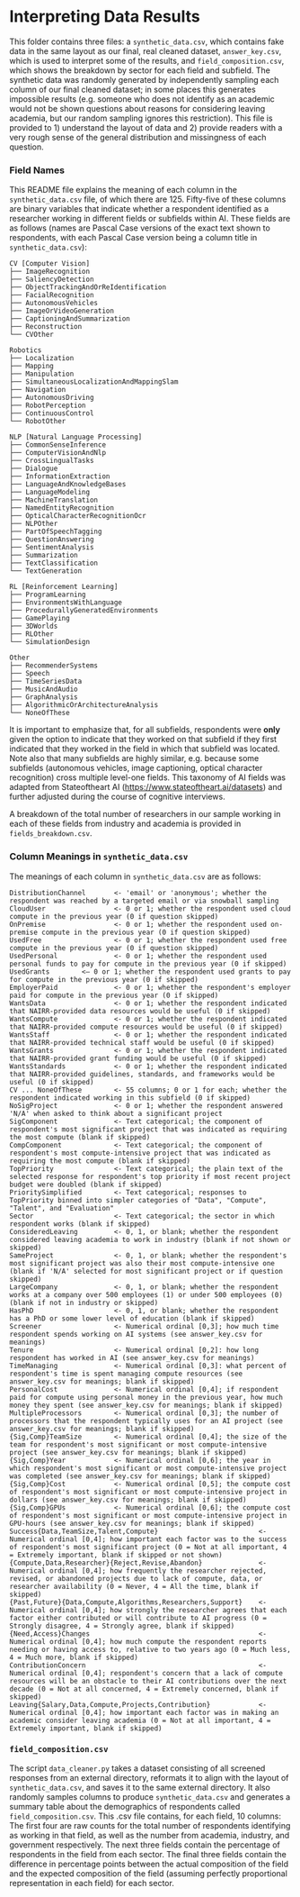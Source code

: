 # Interpreting Data Results

This folder contains three files: a `synthetic_data.csv`, which contains fake data in the same layout as our final, real cleaned dataset, `answer_key.csv`, which is used to interpret some of the results, and `field_composition.csv`, which shows the breakdown by sector for each field and subfield. The synthetic data was randomly generated by independently sampling each column of our final cleaned dataset; in some places this generates impossible results (e.g. someone who does not identify as an academic would not be shown questions about reasons for considering leaving academia, but our random sampling ignores this restriction). This file is provided to 1) understand the layout of data and 2) provide readers with a very rough sense of the general distribution and missingness of each question.

### Field Names

This README file explains the meaning of each column in the `synthetic_data.csv` file, of which there are 125. Fifty-five of these columns are binary variables that indicate whether a respondent identified as a researcher working in different fields or subfields within AI. These fields are as follows (names are Pascal Case versions of the exact text shown to respondents, with each Pascal Case version being a column title in `synthetic_data.csv`):

```
CV [Computer Vision]
├── ImageRecognition
├── SaliencyDetection
├── ObjectTrackingAndOrReIdentification
├── FacialRecognition
├── AutonomousVehicles
├── ImageOrVideoGeneration
├── CaptioningAndSummarization
├── Reconstruction
└── CVOther

Robotics
├── Localization
├── Mapping
├── Manipulation
├── SimultaneousLocalizationAndMappingSlam
├── Navigation
├── AutonomousDriving
├── RobotPerception
├── ContinuousControl
└── RobotOther

NLP [Natural Language Processing]
├── CommonSenseInference
├── ComputerVisionAndNlp
├── CrossLingualTasks
├── Dialogue
├── InformationExtraction
├── LanguageAndKnowledgeBases
├── LanguageModeling
├── MachineTranslation
├── NamedEntityRecognition
├── OpticalCharacterRecognitionOcr
├── NLPOther
├── PartOfSpeechTagging
├── QuestionAnswering
├── SentimentAnalysis
├── Summarization
├── TextClassification
└── TextGeneration

RL [Reinforcement Learning]
├── ProgramLearning
├── EnvironmentsWithLanguage
├── ProcedurallyGeneratedEnvironments
├── GamePlaying
├── 3DWorlds
├── RLOther
└── SimulationDesign

Other
├── RecommenderSystems
├── Speech
├── TimeSeriesData
├── MusicAndAudio
├── GraphAnalysis
├── AlgorithmicOrArchitectureAnalysis
└── NoneOfThese
```

It is important to emphasize that, for all subfields, respondents were **only** given the option to indicate that they worked on that subfield if they first indicated that they worked in the field in which that subfield was located. Note also that many subfields are highly similar, e.g. because some subfields (autonomous vehicles, image captioning, optical character recognition) cross multiple level-one fields. This taxonomy of AI fields was adapted from Stateoftheart AI (https://www.stateoftheart.ai/datasets) and further adjusted during the course of cognitive interviews.

A breakdown of the total number of researchers in our sample working in each of these fields from industry and academia is provided in `fields_breakdown.csv`.

### Column Meanings in `synthetic_data.csv`

The meanings of each column in `synthetic_data.csv` are as follows:

```
DistributionChannel       <- 'email' or 'anonymous'; whether the respondent was reached by a targeted email or via snowball sampling
CloudUser                 <- 0 or 1; whether the respondent used cloud compute in the previous year (0 if question skipped)
OnPremise                 <- 0 or 1; whether the respondent used on-premise compute in the previous year (0 if question skipped)
UsedFree                  <- 0 or 1; whether the respondent used free compute in the previous year (0 if question skipped)
UsedPersonal              <- 0 or 1; whether the respondent used personal funds to pay for compute in the previous year (0 if skipped)
UsedGrants 		  <— 0 or 1; whether the respondent used grants to pay for compute in the previous year (0 if skipped) 
EmployerPaid              <- 0 or 1; whether the respondent's employer paid for compute in the previous year (0 if skipped)
WantsData                 <- 0 or 1; whether the respondent indicated that NAIRR-provided data resources would be useful (0 if skipped)
WantsCompute              <- 0 or 1; whether the respondent indicated that NAIRR-provided compute resources would be useful (0 if skipped)
WantsStaff                <- 0 or 1; whether the respondent indicated that NAIRR-provided technical staff would be useful (0 if skipped)
WantsGrants               <- 0 or 1; whether the respondent indicated that NAIRR-provided grant funding would be useful (0 if skipped)
WantsStandards            <- 0 or 1; whether the respondent indicated that NAIRR-provided guidelines, standards, and frameworks would be useful (0 if skipped)
CV ... NoneOfThese        <- 55 columns; 0 or 1 for each; whether the respondent indicated working in this subfield (0 if skipped)
NoSigProject              <- 0 or 1; whether the respondent answered 'N/A' when asked to think about a significant project
SigComponent              <- Text categorical; the component of respondent's most significant project that was indicated as requiring the most compute (blank if skipped)
CompComponent             <- Text categorical; the component of respondent's most compute-intensive project that was indicated as requiring the most compute (blank if skipped)
TopPriority               <- Text categorical; the plain text of the selected response for respondent's top priority if most recent project budget were doubled (blank if skipped)
PrioritySimplified        <- Text categorical; responses to TopPriority binned into simpler categories of "Data", "Compute", "Talent", and "Evaluation"
Sector                    <- Text categorical; the sector in which respondent works (blank if skipped)
ConsideredLeaving         <- 0, 1, or blank; whether the respondent considered leaving academia to work in industry (blank if not shown or skipped)
SameProject               <- 0, 1, or blank; whether the respondent's most significant project was also their most compute-intensive one (blank if 'N/A' selected for most significant project or if question skipped)
LargeCompany              <- 0, 1, or blank; whether the respondent works at a company over 500 employees (1) or under 500 employees (0) (blank if not in industry or skipped)
HasPhD                    <- 0, 1, or blank; whether the respondent has a PhD or some lower level of education (blank if skipped)
Screener                  <- Numerical ordinal [0,3]; how much time respondent spends working on AI systems (see answer_key.csv for meanings)
Tenure                    <- Numerical ordinal [0,2]: how long respondent has worked in AI (see answer_key.csv for meanings)
TimeManaging              <- Numerical ordinal [0,3]: what percent of respondent's time is spent managing compute resources (see answer_key.csv for meanings; blank if skipped)
PersonalCost              <- Numerical ordinal [0,4]; if respondent paid for compute using personal money in the previous year, how much money they spent (see answer_key.csv for meanings; blank if skipped)
MultipleProcessors        <- Numerical ordinal [0,3]; the number of processors that the respondent typically uses for an AI project (see answer_key.csv for meanings; blank if skipped)
{Sig,Comp}TeamSize        <- Numerical ordinal [0,4]; the size of the team for respondent's most significant or most compute-intensive project (see answer_key.csv for meanings; blank if skipped)
{Sig,Comp}Year            <- Numerical ordinal [0,6]; the year in which respondent's most significant or most compute-intensive project was completed (see answer_key.csv for meanings; blank if skipped)
{Sig,Comp}Cost            <- Numerical ordinal [0,5]; the compute cost of respondent's most significant or most compute-intensive project in dollars (see answer_key.csv for meanings; blank if skipped)
{Sig,Comp}GPUs            <- Numerical ordinal [0,6]; the compute cost of respondent's most significant or most compute-intensive project in GPU-hours (see answer_key.csv for meanings; blank if skipped)
Success{Data,TeamSize,Talent,Compute}                         <- Numerical ordinal [0,4]; how important each factor was to the success of respondent's most significant project (0 = Not at all important, 4 = Extremely important, blank if skipped or not shown)
{Compute,Data,Researcher}{Reject,Revise,Abandon}              <- Numerical ordinal [0,4]; how frequently the researcher rejected, revised, or abandoned projects due to lack of compute, data, or researcher availability (0 = Never, 4 = All the time, blank if skipped)
{Past,Future}{Data,Compute,Algorithms,Researchers,Support}    <- Numerical ordinal [0,4]; how strongly the researcher agrees that each factor either contributed or will contribute to AI progress (0 = Strongly disagree, 4 = Strongly agree, blank if skipped)
{Need,Access}Changes                                          <- Numerical ordinal [0,4]; how much compute the respondent reports needing or having access to, relative to two years ago (0 = Much less, 4 = Much more, blank if skipped)
ContributionConcern                                           <- Numerical ordinal [0,4]; respondent's concern that a lack of compute resources will be an obstacle to their AI contributions over the next decade (0 = Not at all concerned, 4 = Extremely concerned, blank if skipped)
Leaving{Salary,Data,Compute,Projects,Contribution}            <- Numerical ordinal [0,4]; how important each factor was in making an academic consider leaving academia (0 = Not at all important, 4 = Extremely important, blank if skipped)
```


### `field_composition.csv`

The script `data_cleaner.py` takes a dataset consisting of all screened responses from an external directory, reformats it to align with the layout of `synthetic_data.csv`, and saves it to the same external directory. It also randomly samples columns to produce `synthetic_data.csv` and generates a summary table about the demographics of respondents called `field_composition.csv`. This .csv file contains, for each field, 10 columns: The first four are raw counts for the total number of respondents identifying as working in that field, as well as the number from academia, industry, and government respectively. The next three fields contain the percentage of respondents in the field from each sector. The final three fields contain the difference in percentage points between the actual composition of the field and the expected composition of the field (assuming perfectly proportional representation in each field) for each sector. 
